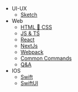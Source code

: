 - UI-UX
  - [Sketch](/FrontEnd/UI-UX/sketchNotes.md)
- Web
  - [HTML :hammer: CSS](/FrontEnd/HTML_CSS/_sidebar.md)
  - [JS & TS](/FrontEnd/JS_TS/_sidebar.md)
  - [React](/FrontEnd/React/_sidebar.md)
  - [NextJs](/FrontEnd/Next/nextNotes.md)
  - [Webpack](/FrontEnd/webpack/webpackNotes.md)
  - [Common Commands](/FrontEnd/cliNotes.md)
  - [Q&A](/FrontEnd/questions.md)
- IOS
  - [Swift](/FrontEnd/IOS/swift/swiftNotes.md)
  - [SwiftUI](/FrontEnd/IOS/swift/swiftUINotes.md)